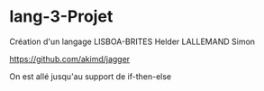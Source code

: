 # lang-3-Projet
Création d'un langage
LISBOA-BRITES Helder
LALLEMAND Simon

https://github.com/akimd/jagger

On est allé jusqu'au support de if-then-else   


